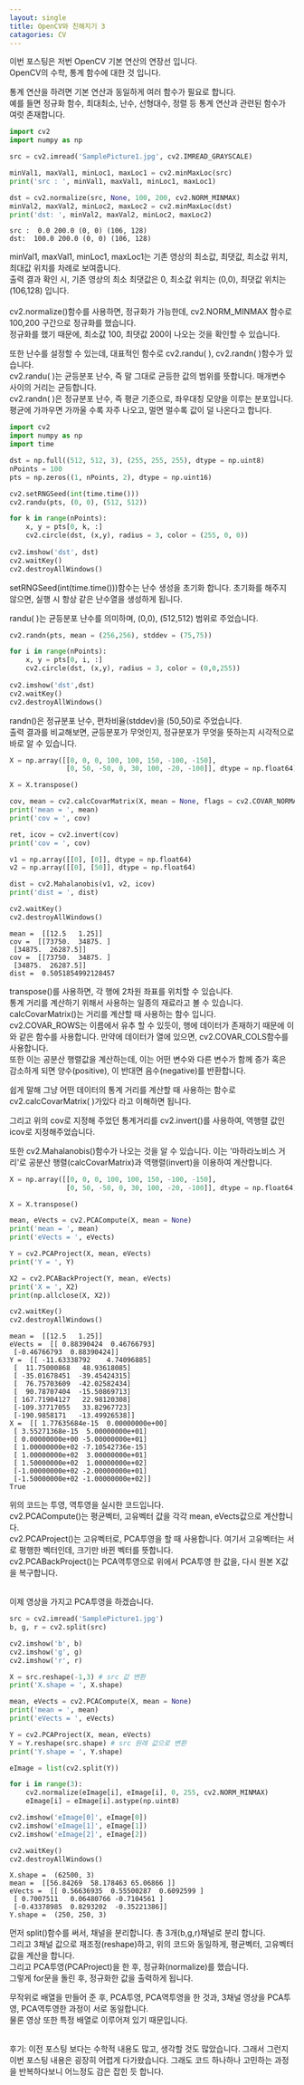 ```yaml
---
layout: single
title: OpenCV와 친해지기 3
catagories: CV
---
```




이번 포스팅은 저번 OpenCV 기본 연산의 연장선 입니다.
<br>
OpenCV의 수학, 통계 함수에 대한 것 입니다.
<br>

통계 연산을 하려면 기본 연산과 동일하게 여러 함수가 필요로 합니다.
<br>
예를 들면 정규화 함수, 최대최소, 난수, 선형대수, 정렬 등 통계 연산과 관련된 함수가 여럿 존재합니다.


```python
import cv2
import numpy as np

src = cv2.imread('SamplePicture1.jpg', cv2.IMREAD_GRAYSCALE)

minVal1, maxVal1, minLoc1, maxLoc1 = cv2.minMaxLoc(src)
print('src : ', minVal1, maxVal1, minLoc1, maxLoc1)

dst = cv2.normalize(src, None, 100, 200, cv2.NORM_MINMAX)
minVal2, maxVal2, minLoc2, maxLoc2 = cv2.minMaxLoc(dst)
print('dst: ', minVal2, maxVal2, minLoc2, maxLoc2)
```

    src :  0.0 200.0 (0, 0) (106, 128)
    dst:  100.0 200.0 (0, 0) (106, 128)
    

minVal1, maxVal1, minLoc1, maxLoc1는 기존 영상의 최소값, 최댓값, 최소값 위치, 최대값 위치를 차례로 보여줍니다.
<br>
출력 결과 확인 시, 기존 영상의 최소 최댓값은 0, 최소값 위치는 (0,0), 최댓값 위치는 (106,128) 입니다.
<br>
<br>
cv2.normalize()함수를 사용하면, 정규화가 가능한데, cv2.NORM_MINMAX 함수로 100,200 구간으로 정규화를 했습니다.
<br>
정규화를 했기 때문에, 최소값 100, 최댓값 200이 나오는 것을 확인할 수 있습니다.

또한 난수를 설정할 수 있는데, 대표적인 함수로 cv2.randu( ), cv2.randn( )함수가 있습니다.
<br>
cv2.randu( )는 균등분포 난수, 즉 말 그대로 균등한 값의 범위를 뜻합니다. 매개변수 사이의 거리는 균등합니다.
<br>
cv2.randn( )은 정규분포 난수, 즉 평균 기준으로, 좌우대칭 모양을 이루는 분포입니다.
<br>
평균에 가까우면 가까울 수록 자주 나오고, 멀면 멀수록 값이 덜 나온다고 합니다.


```python
import cv2
import numpy as np
import time

dst = np.full((512, 512, 3), (255, 255, 255), dtype = np.uint8)
nPoints = 100
pts = np.zeros((1, nPoints, 2), dtype = np.uint16)

cv2.setRNGSeed(int(time.time()))
cv2.randu(pts, (0, 0), (512, 512))

for k in range(nPoints):
    x, y = pts[0, k, :]
    cv2.circle(dst, (x,y), radius = 3, color = (255, 0, 0))
    
cv2.imshow('dst', dst)
cv2.waitKey()
cv2.destroyAllWindows()
```

setRNGSeed(int(time.time()))함수는 난수 생성을 초기화 합니다. 초기화를 해주지 않으면, 실행 시 항상 같은 난수열을 생성하게 됩니다.

randu( )는 균등분포 난수를 의미하며, (0,0), (512,512) 범위로 주었습니다.


```python
cv2.randn(pts, mean = (256,256), stddev = (75,75))

for i in range(nPoints):
    x, y = pts[0, i, :]
    cv2.circle(dst, (x,y), radius = 3, color = (0,0,255))
    
cv2.imshow('dst',dst)
cv2.waitKey()
cv2.destroyAllWindows()
```

randn()은 정규분포 난수, 편차비율(stddev)을 (50,50)로 주었습니다.
<br>
출력 결과를 비교해보면, 균등분포가 무엇인지, 정규분포가 무엇을 뜻하는지 시각적으로 바로 알 수 있습니다.


```python
X = np.array([[0, 0, 0, 100, 100, 150, -100, -150],
              [0, 50, -50, 0, 30, 100, -20, -100]], dtype = np.float64)

X = X.transpose()

cov, mean = cv2.calcCovarMatrix(X, mean = None, flags = cv2.COVAR_NORMAL + cv2.COVAR_ROWS)
print('mean = ', mean)
print('cov = ', cov)

ret, icov = cv2.invert(cov)
print('cov = ', cov)

v1 = np.array([[0], [0]], dtype = np.float64)
v2 = np.array([[0], [50]], dtype = np.float64)

dist = cv2.Mahalanobis(v1, v2, icov)
print('dist = ', dist)

cv2.waitKey()
cv2.destroyAllWindows()
```

    mean =  [[12.5   1.25]]
    cov =  [[73750.  34875. ]
     [34875.  26287.5]]
    cov =  [[73750.  34875. ]
     [34875.  26287.5]]
    dist =  0.5051854992128457
    

transpose()를 사용하면, 각 행에 2차원 좌표를 위치할 수 있습니다.
<br>
통계 거리를 계산하기 위해서 사용하는 일종의 재료라고 볼 수 있습니다.
<br>
calcCovarMatrix()는 거리를 계산할 때 사용하는 함수 입니다.
<br>
cv2.COVAR_ROWS는 이름에서 유추 할 수 있듯이, 행에 데이터가 존재하기 때문에 이와 같은 함수를 사용합니다. 만약에 데이터가 열에 있으면, cv2.COVAR_COLS함수를 사용합니다.
<br>
또한 이는 공분산 행렬값을 계산하는데, 이는 어떤 변수와 다른 변수가 함께 증가 혹은 감소하게 되면 양수(positive), 이 반대면 음수(negative)를 반환합니다.

쉽게 말해 그냥 어떤 데이터의 통계 거리를 계산할 때 사용하는 함수로 cv2.calcCovarMatrix( )가있다 라고 이해하면 됩니다.

그리고 위의 cov로 지정해 주었던 통계거리를 cv2.invert()를 사용하여, 역행렬 값인 icov로 지정해주었습니다.

또한 cv2.Mahalanobis()함수가 나오는 것을 알 수 있습니다. 이는 '마하라노비스 거리'로 공분산 행렬(calcCovarMatrix)과 역행렬(invert)을 이용하여 계산합니다.


```python
X = np.array([[0, 0, 0, 100, 100, 150, -100, -150],
              [0, 50, -50, 0, 30, 100, -20, -100]], dtype = np.float64)

X = X.transpose()

mean, eVects = cv2.PCACompute(X, mean = None)
print('mean = ', mean)
print('eVects = ', eVects)

Y = cv2.PCAProject(X, mean, eVects)
print('Y = ', Y)

X2 = cv2.PCABackProject(Y, mean, eVects)
print('X = ', X2)
print(np.allclose(X, X2))

cv2.waitKey()
cv2.destroyAllWindows()

```

    mean =  [[12.5   1.25]]
    eVects =  [[ 0.88390424  0.46766793]
     [-0.46766793  0.88390424]]
    Y =  [[ -11.63338792    4.74096885]
     [  11.75000868   48.93618085]
     [ -35.01678451  -39.45424315]
     [  76.75703609  -42.02582434]
     [  90.78707404  -15.50869713]
     [ 167.71904127   22.98120308]
     [-109.37717055   33.82967723]
     [-190.9858171   -13.49926538]]
    X =  [[ 1.77635684e-15  0.00000000e+00]
     [ 3.55271368e-15  5.00000000e+01]
     [ 0.00000000e+00 -5.00000000e+01]
     [ 1.00000000e+02 -7.10542736e-15]
     [ 1.00000000e+02  3.00000000e+01]
     [ 1.50000000e+02  1.00000000e+02]
     [-1.00000000e+02 -2.00000000e+01]
     [-1.50000000e+02 -1.00000000e+02]]
    True
    

위의 코드는 투영, 역투영을 실시한 코드입니다.
<br>
cv2.PCACompute()는 평균벡터, 고유벡터 값을 각각 mean, eVects값으로 계산합니다.
<br>
cv2.PCAProject()는 고유벡터로, PCA투영을 할 때 사용합니다. 여기서 고유벡터는 서로 평행한 벡터인데, 크기만 바뀐 벡터를 뜻합니다.
<br>
cv2.PCABackProject()는 PCA역투영으로 위에서 PCA투영 한 값을, 다시 원본 X값을 복구합니다.

<br>
이제 영상을 가지고 PCA투영을 하겠습니다.


```python
src = cv2.imread('SamplePicture1.jpg')
b, g, r = cv2.split(src)

cv2.imshow('b', b)
cv2.imshow('g', g)
cv2.imshow('r', r)

X = src.reshape(-1,3) # src 값 변환
print('X.shape = ', X.shape)

mean, eVects = cv2.PCACompute(X, mean = None)
print('mean = ', mean)
print('eVects = ', eVects)

Y = cv2.PCAProject(X, mean, eVects)
Y = Y.reshape(src.shape) # src 원래 값으로 변환
print('Y.shape = ', Y.shape)

eImage = list(cv2.split(Y))

for i in range(3):
    cv2.normalize(eImage[i], eImage[i], 0, 255, cv2.NORM_MINMAX)
    eImage[i] = eImage[i].astype(np.uint8)

cv2.imshow('eImage[0]', eImage[0])
cv2.imshow('eImage[1]', eImage[1])
cv2.imshow('eImage[2]', eImage[2])

cv2.waitKey()
cv2.destroyAllWindows()
```

    X.shape =  (62500, 3)
    mean =  [[56.84269  58.178463 65.06866 ]]
    eVects =  [[ 0.56636935  0.55500287  0.6092599 ]
     [ 0.7007511   0.06480766 -0.7104561 ]
     [-0.43378985  0.8293202  -0.35221386]]
    Y.shape =  (250, 250, 3)
    

먼저 split()함수를 써서, 채널을 분리합니다. 총 3개(b,g,r)채널로 분리 합니다.
<br>
그리고 3채널 값으로 재조정(reshape)하고, 위의 코드와 동일하게, 평균벡터, 고유벡터 값을 계산을 합니다.
<br>
그리고 PCA투영(PCAProject)을 한 후, 정규화(normalize)를 했습니다.
<br>
그렇게 for문을 돌린 후, 정규화한 값을 출력하게 됩니다.

무작위로 배열을 만들어 준 후, PCA투영, PCA역투영을 한 것과, 3채널 영상을 PCA투영, PCA역투영한 과정이 서로 동일합니다.
<br>
물론 영상 또한 특정 배열로 이루어져 있기 때문입니다.

<br>
후기: 이전 포스팅 보다는 수학적 내용도 많고, 생각할 것도 많았습니다. 그래서 그런지 이번 포스팅 내용은 굉장히 어렵게 다가왔습니다. 그래도 코드 하나하나 고민하는 과정을 반복하다보니 어느정도 감은 잡힌 듯 합니다.
